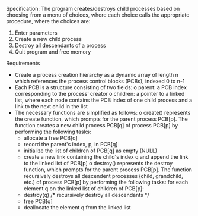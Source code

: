 Specification:
The program creates/destroys child processes based on choosing from a menu of choices, where each
choice calls the appropriate procedure, where the choices are:
1) Enter parameters
2) Create a new child process
3) Destroy all descendants of a process
4) Quit program and free memory

Requirements
- Create a process creation hierarchy as a dynamic array of length n which references the process
control blocks (PCBs), indexed 0 to n-1
- Each PCB is a structure consisting of two fields:
 o parent: a PCB index corresponding to the process’ creator
 o children: a pointer to a linked list, where each node contains the PCB index of one child
 process and a link to the next child in the list
- The necessary functions are simplified as follows:
 o create() represents the create function, which prompts for the parent process PCB[p]. The
function creates a new child process PCB[q] of process PCB[p] by performing the following
tasks:
    + allocate a free PCB[q]
    + record the parent's index, p, in PCB[q]
    + initialize the list of children of PCB[q] as empty (NULL)
    + create a new link containing the child's index q and append the link to the linked list
    of PCB[p]
 o destroy() represents the destroy function, which prompts for the parent process PCB[p]. The
   function recursively destroys all descendent processes (child, grandchild, etc.) of process
   PCB[p] by performing the following tasks: for each element q on the linked list of children of
   PCB[p]:
   + destroy(q) /* recursively destroy all descendants */
   + free PCB[q]
   + deallocate the element q from the linked list
